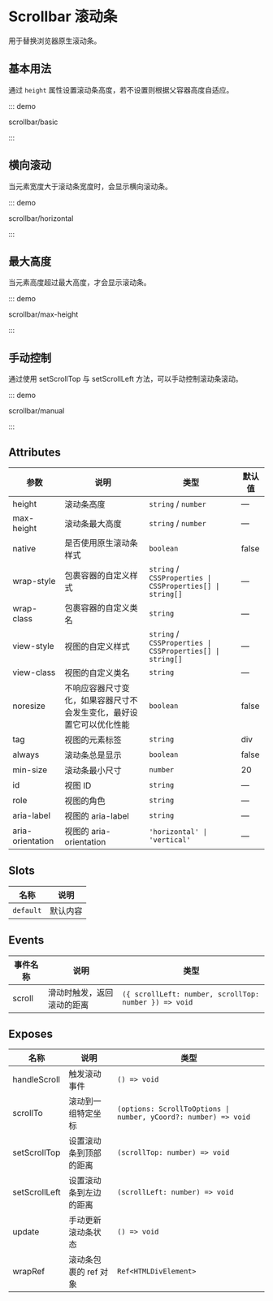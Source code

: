 # Scrollbar 滚动条

用于替换浏览器原生滚动条。

## 基本用法

通过 `height` 属性设置滚动条高度，若不设置则根据父容器高度自适应。

::: demo

scrollbar/basic

:::

## 横向滚动

当元素宽度大于滚动条宽度时，会显示横向滚动条。

::: demo

scrollbar/horizontal

:::

## 最大高度

当元素高度超过最大高度，才会显示滚动条。

::: demo

scrollbar/max-height

:::

## 手动控制

通过使用 setScrollTop 与 setScrollLeft 方法，可以手动控制滚动条滚动。

::: demo

scrollbar/manual

:::

## Attributes

| 参数             | 说明                                                                 | 类型                                                      | 默认值 |
| ---------------- | -------------------------------------------------------------------- | --------------------------------------------------------- | ------ |
| height           | 滚动条高度                                                           | `string` / `number`                                       | —      |
| max-height       | 滚动条最大高度                                                       | `string` / `number`                                       | —      |
| native           | 是否使用原生滚动条样式                                               | `boolean`                                                 | false  |
| wrap-style       | 包裹容器的自定义样式                                                 | `string` / `CSSProperties \| CSSProperties[] \| string[]` | —      |
| wrap-class       | 包裹容器的自定义类名                                                 | `string`                                                  | —      |
| view-style       | 视图的自定义样式                                                     | `string` / `CSSProperties \| CSSProperties[] \| string[]` | —      |
| view-class       | 视图的自定义类名                                                     | `string`                                                  | —      |
| noresize         | 不响应容器尺寸变化，如果容器尺寸不会发生变化，最好设置它可以优化性能 | `boolean`                                                 | false  |
| tag              | 视图的元素标签                                                       | `string`                                                  | div    |
| always           | 滚动条总是显示                                                       | `boolean`                                                 | false  |
| min-size         | 滚动条最小尺寸                                                       | `number`                                                  | 20     |
| id               | 视图 ID                                                              | `string`                                                  | —      |
| role             | 视图的角色                                                           | `string`                                                  | —      |
| aria-label       | 视图的 aria-label                                                    | `string`                                                  | —      |
| aria-orientation | 视图的 aria-orientation                                              | `'horizontal' \| 'vertical'`                              | —      |

## Slots

| 名称      | 说明     |
| --------- | -------- |
| `default` | 默认内容 |

## Events

| 事件名称 | 说明                       | 类型                                                  |
| -------- | -------------------------- | ----------------------------------------------------- |
| scroll   | 滑动时触发，返回滚动的距离 | `({ scrollLeft: number, scrollTop: number }) => void` |

## Exposes

| 名称          | 说明                   | 类型                                                            |
| ------------- | ---------------------- | --------------------------------------------------------------- |
| handleScroll  | 触发滚动事件           | `() => void`                                                    |
| scrollTo      | 滚动到一组特定坐标     | `(options: ScrollToOptions \| number, yCoord?: number) => void` |
| setScrollTop  | 设置滚动条到顶部的距离 | `(scrollTop: number) => void`                                   |
| setScrollLeft | 设置滚动条到左边的距离 | `(scrollLeft: number) => void`                                  |
| update        | 手动更新滚动条状态     | `() => void`                                                    |
| wrapRef       | 滚动条包裹的 ref 对象  | `Ref<HTMLDivElement>`                                           |
